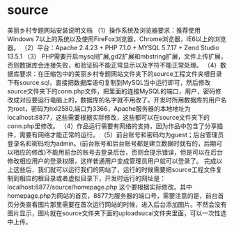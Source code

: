 # source
美丽乡村专题网站安装说明文档
（1）操作系统及浏览器要求：推荐使用Windows 7以上的系统以及使用FireFox浏览器，Chrome浏览器，IE6以上的浏览器。
（2）平台：Apache 2.4.23 + PHP 7.1.0 + MYSQL 5.7.17 + Zend Studio 13.5.1
（3） PHP需要开启mysqli扩展,gd2扩展和mbstring扩展，文件上传扩展，否则数据库会连接失败，和验证码不能正常显示以及字符不能正常处理。
（4）数据库要求：在压缩包中的美丽乡村专题网站文件夹下的source工程文件夹根目录下有source.sql，直接把数据库语句复制到MySQL当中运行即可，然后修改source文件夹下的conn.php文件，把里面的连接MySQL的端口，用户，密码修改成对应要运行电脑上的，数据库的名字就不用改了。开发时所用数据库的用户名为root，密码为hxl2580,端口为3366，Apache服务器的本地地址为localhost:8877，这些需要根据实际修改，这些都可以在source文件夹下的conn.php里修改。
（4）作品运行需要有网络的支持，因为作品中包含了分享插件，需要有网络才能正常的运行。
（5）前台账号和密码均为guest；后台管理员登录名和密码均为admin。(前台账号和后台账号都是建立数据时就有的，后期可以相应的修改)不能用前台的账号去登录后台，否则会提示错误，但是可以在后台修改相应用户的登录权限，这样普通用户变成管理员用户就可以登录了。
完成以上这些后，我们就可以运行我们的网站了，运行的时候需要把source工程文件复制到相应的根目录或者虚拟目录下，开发时运行的网址是：
localhost:8877/source/homepage.php
这个要根据实际修改。其中homepage.php为网站的首页，8877为服务器的端口号，需要注意的是，前台首页分类查看图片那里需要在首次运行网站的时候，进入后台添加图片。不然会没有图片显示，图片就在source文件夹下面的uploadsucai文件夹里面，可以一次性选中上传。

